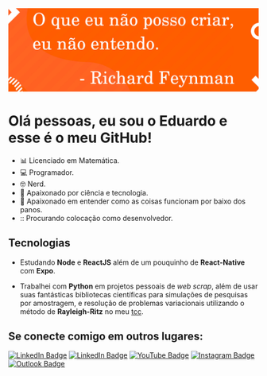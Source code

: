 <img width="auto" alt="O que eu não posso criar, não entendo" src="https://github.com/EduardoJM/EduardoJM/blob/master/feynman.jpg">

# Olá pessoas, eu sou o Eduardo e esse é o meu GitHub!

- :bar_chart: Licenciado em Matemática.
- :computer: Programador.
- :nerd_face: Nerd.
- :telescope: Apaixonado por ciência e tecnologia.
- :blue_book: Apaixonado em entender como as coisas funcionam por baixo dos panos.
- :: Procurando colocação como desenvolvedor.

## Tecnologias

- Estudando **Node** e **ReactJS** além de um pouquinho de **React-Native** com **Expo**.

- Trabalhei com **Python** em projetos pessoais de *web scrap*, além de usar suas fantásticas bibliotecas científicas para simulações de pesquisas por amostragem, e resolução de problemas variacionais utilizando o método de **Rayleigh-Ritz** no meu [tcc](https://eduardojm.github.io/tcc/). 

## Se conecte comigo em outros lugares:

[![LinkedIn Badge](https://img.shields.io/badge/-Site%20Pessoal-ff5b00?style=flat-square&logo=Google-chrome&logoColor=white&link=https://eduardojm.github.io/)](https://eduardojm.github.io/)
[![LinkedIn Badge](https://img.shields.io/badge/-Eduardo%20Oliveira-ff5b00?style=flat-square&logo=Linkedin&logoColor=white&link=https://www.linkedin.com/in/edujso/)](https://www.linkedin.com/in/edujso/)
[![YouTube Badge](https://img.shields.io/badge/-Matemática%20e%20Computação-ff5b00?style=flat-square&logo=Youtube&logoColor=white&link=https://www.youtube.com/channel/UChBYX7AG8068qlh7zimW9DQ)](https://www.youtube.com/channel/UChBYX7AG8068qlh7zimW9DQ)
[![Instagram Badge](https://img.shields.io/badge/-@edu.js.o-ff5b00?style=flat-square&logo=Instagram&logoColor=white&link=https://instagram.com/edu.js.o)](https://instagram.com/edu.js.o)
[![Outlook Badge](https://img.shields.io/badge/-eduardo_y05@outlook.com-ff5b00?style=flat-square&logo=microsoft-outlook&logoColor=white&link=mailto:eduardo_y05@outlook)](mailto:eduardo_y05@outlook)
